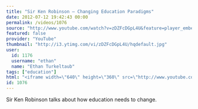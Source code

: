 ```yaml
---
title: "Sir Ken Robinson — Changing Education Paradigms"
date: 2012-07-12 19:42:43 00:00
permalink: /videos/1076
source: "http://www.youtube.com/watch?v=zDZFcDGpL4U&feature=player_embedded"
featured: false
provider: "YouTube"
thumbnail: "http://i3.ytimg.com/vi/zDZFcDGpL4U/hqdefault.jpg"
user:
  id: 1176
  username: "ethan"
  name: "Ethan Turkeltaub"
tags: ["education"]
html: "<iframe width=\"640\" height=\"360\" src=\"http://www.youtube.com/embed/zDZFcDGpL4U?wmode=transparent&fs=1&feature=oembed\" frameborder=\"0\" allowfullscreen></iframe>"
id: 1076
---
```


Sir Ken Robinson talks about how education needs to change.